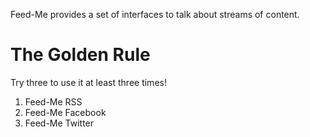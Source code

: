 Feed-Me provides a set of interfaces to talk about streams of content.

# The Golden Rule
Try three to use it at least three times!
1. Feed-Me RSS
2. Feed-Me Facebook
3. Feed-Me Twitter

